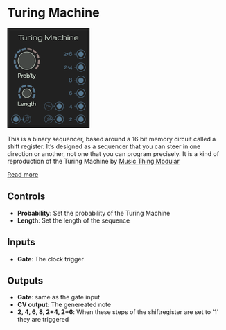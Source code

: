 # Turing Machine

![Turing Machine](../images/turing.png)

This is a binary sequencer, based around a 16 bit memory circuit called a shift register. It’s designed as a sequencer
that you can steer in one direction or another, not one that you can program precisely. It is a kind of reproduction
of the Turing Machine by [Music Thing Modular](https://musicthing.co.uk/)

[Read more](https://musicthing.co.uk/pages/turing.html)

## Controls

* **Probability**: Set the probability of the Turing Machine
* **Length**: Set the length of the sequence

## Inputs

* **Gate**: The clock trigger

## Outputs

* **Gate**: same as the gate input
* **CV output**: The genereated note
* **2, 4, 6, 8, 2+4, 2+6**: When these steps of the shiftregister are set to '1' they are triggered

